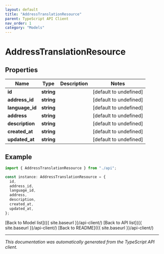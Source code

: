 ```yaml
---
layout: default
title: "AddressTranslationResource"
parent: TypeScript API Client
nav_order: 1
category: "Models"
---
```


# AddressTranslationResource

## Properties

| Name            | Type       | Description | Notes                  |
| --------------- | ---------- | ----------- | ---------------------- |
| **id**          | **string** |             | [default to undefined] |
| **address_id**  | **string** |             | [default to undefined] |
| **language_id** | **string** |             | [default to undefined] |
| **address**     | **string** |             | [default to undefined] |
| **description** | **string** |             | [default to undefined] |
| **created_at**  | **string** |             | [default to undefined] |
| **updated_at**  | **string** |             | [default to undefined] |

## Example

```typescript
import { AddressTranslationResource } from "./api";

const instance: AddressTranslationResource = {
  id,
  address_id,
  language_id,
  address,
  description,
  created_at,
  updated_at,
};
```

[Back to Model list]({{ site.baseurl }}/api-client/) [Back to API list]({{ site.baseurl }}/api-client/) [Back to README]({{ site.baseurl }}/api-client/)

---

_This documentation was automatically generated from the TypeScript API client._
